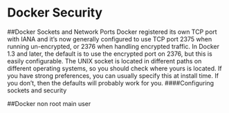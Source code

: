 # Docker Security

##Docker Sockets and Network Ports
Docker registered its own TCP port with IANA and it’s now generally configured to use TCP port 2375 when running un-encrypted, or 2376 when handling encrypted traffic. In Docker 1.3 and later, the default is to use the encrypted port on 2376, but this is easily configurable. The UNIX socket is located in different paths on different operating systems, so you should check where yours is located. If you have strong preferences, you can usually specify this at install time. If you don’t, then the defaults will probably work for you.
####Configuring sockets and security

##Docker non root main user
